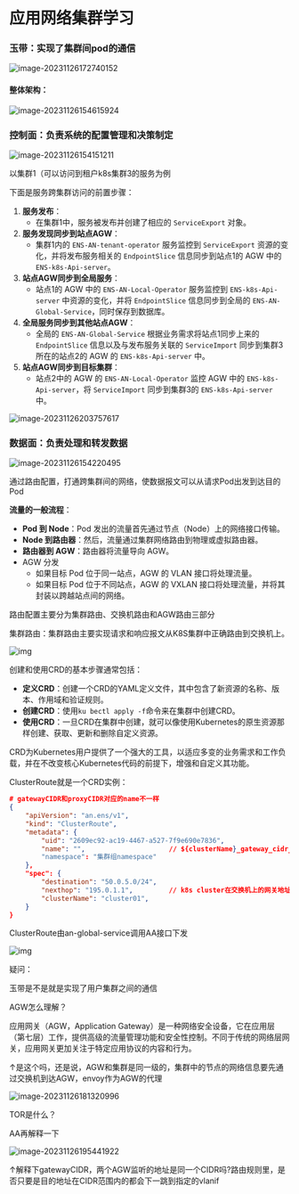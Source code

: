 # 应用网络集群学习

### 玉带：实现了集群间pod的通信

![image-20231126172740152](\新建文件夹\image-20231126172740152.png)

#### 整体架构：

![image-20231126154615924](\新建文件夹\image-20231126154615924.png)

### 控制面：负责系统的配置管理和决策制定

![image-20231126154151211](\新建文件夹\image-20231126154151211.png)

以集群1（可以访问到租户k8s集群3的服务为例

下面是服务跨集群访问的前置步骤：

1. **服务发布**：
   - 在集群1中，服务被发布并创建了相应的 `ServiceExport` 对象。
2. **服务发现同步到站点AGW**：
   - 集群1内的 `ENS-AN-tenant-operator` 服务监控到 `ServiceExport` 资源的变化，并将发布服务相关的 `EndpointSlice` 信息同步到站点1的 AGW 中的 `ENS-k8s-Api-server`。
3. **站点AGW同步到全局服务**：
   - 站点1的 AGW 中的 `ENS-AN-Local-Operator` 服务监控到 `ENS-k8s-Api-server` 中资源的变化，并将 `EndpointSlice` 信息同步到全局的 `ENS-AN-Global-Service`，同时保存到数据库。
4. **全局服务同步到其他站点AGW**：
   - 全局的 `ENS-AN-Global-Service` 根据业务需求将站点1同步上来的 `EndpointSlice` 信息以及与发布服务关联的 `ServiceImport` 同步到集群3所在的站点2的 AGW 的 `ENS-k8s-Api-server` 中。
5. **站点AGW同步到目标集群**：
   - 站点2中的 AGW 的 `ENS-AN-Local-Operator` 监控 AGW 中的 `ENS-k8s-Api-server`，将 `ServiceImport` 同步到集群3的 `ENS-k8s-Api-server` 中。

![image-20231126203757617](\新建文件夹\image-20231126203757617.png)

### 数据面：负责处理和转发数据

![image-20231126154220495](\新建文件夹\image-20231126154220495.png)

通过路由配置，打通跨集群间的网络，使数据报文可以从请求Pod出发到达目的Pod

**流量的一般流程**：

- **Pod 到 Node**：Pod 发出的流量首先通过节点（Node）上的网络接口传输。
- **Node 到路由器**：然后，流量通过集群网络路由到物理或虚拟路由器。
- **路由器到 AGW**：路由器将流量导向 AGW。
- AGW 分发
  - 如果目标 Pod 位于同一站点，AGW 的 VLAN 接口将处理流量。
  - 如果目标 Pod 位于不同站点，AGW 的 VXLAN 接口将处理流量，并将其封装以跨越站点间的网络。

路由配置主要分为集群路由、交换机路由和AGW路由三部分

集群路由：集群路由主要实现请求和响应报文从K8S集群中正确路由到交换机上。

![img](\新建文件夹\cf10fac8c8e2d9a09c5337cd80bdcc1985855780.png)





创建和使用CRD的基本步骤通常包括：

- **定义CRD**：创建一个CRD的YAML定义文件，其中包含了新资源的名称、版本、作用域和验证规则。
- **创建CRD**：使用`ku bectl apply -f`命令来在集群中创建CRD。
- **使用CRD**：一旦CRD在集群中创建，就可以像使用Kubernetes的原生资源那样创建、获取、更新和删除自定义资源。

CRD为Kubernetes用户提供了一个强大的工具，以适应多变的业务需求和工作负载，并在不改变核心Kubernetes代码的前提下，增强和自定义其功能。

ClusterRoute就是一个CRD实例：

```json
# gatewayCIDR和proxyCIDR对应的name不一样
{
    "apiVersion": "an.ens/v1",
    "kind": "ClusterRoute",
    "metadata": {
        "uid": "2609ec92-ac19-4467-a527-7f9e690e7836",
        "name": "",                     // ${clusterName}_gateway_cidr_route 或 ${clusterName}_proxy_cidr_route
        "namespace": "集群组namespace"
    },
    "spec": {
        "destination": "50.0.5.0/24",
        "nexthop": "195.0.1.1",         // k8s cluster在交换机上的网关地址, 每个集群不一样, 在页面进行配置.
        "clusterName": "cluster01",
    }
}
```

ClusterRoute由an-global-service调用AA接口下发

![img](\新建文件夹\c5bacc4568f64064a05ca04debaec1bf.png)



疑问：

玉带是不是就是实现了用户集群之间的通信

AGW怎么理解？

应用网关（AGW，Application Gateway）是一种网络安全设备，它在应用层（第七层）工作，提供高级的流量管理功能和安全性控制。不同于传统的网络层网关，应用网关更加关注于特定应用协议的内容和行为。

↑是这个吗，还是说，AGW和集群是同一级的，集群中的节点的网络信息要先通过交换机到达AGW，envoy作为AGW的代理

![image-20231126181320996](C:\Users\18309\Documents\应用网络\新建文件夹\image-20231126181320996.png)

TOR是什么？

AA再解释一下

![image-20231126195441922](C:\Users\18309\Documents\应用网络\新建文件夹\image-20231126195441922.png)

↑解释下gatewayCIDR，两个AGW监听的地址是同一个CIDR吗?路由规则里，是否只要是目的地址在CIDR范围内的都会下一跳到指定的vlanif






